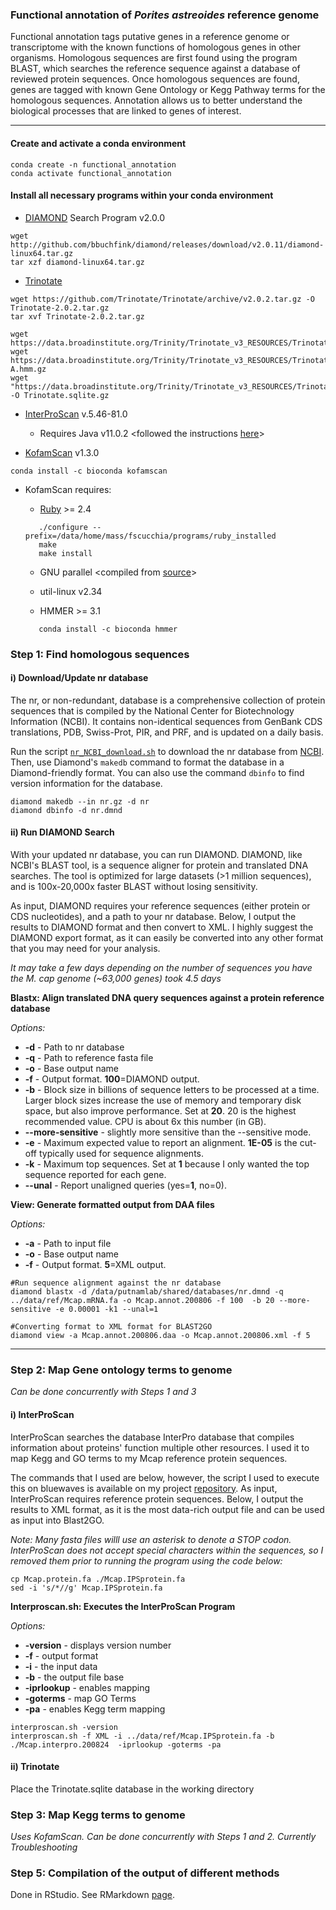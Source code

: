 
### Functional annotation of *Porites astreoides* reference genome

Functional annotation tags putative genes in a reference genome or transcriptome with the known functions of homologous genes in other organisms. Homologous sequences are first found using the program BLAST, which searches the reference sequence against a database of reviewed protein sequences. Once homologous sequences are found, genes are tagged with known Gene Ontology or Kegg Pathway terms for the homologous sequences. Annotation allows us to better understand the biological processes that are linked to genes of interest.

---

#### Create and activate a conda environment
```
conda create -n functional_annotation
conda activate functional_annotation
```

#### Install all necessary programs within your conda environment

- [DIAMOND](http://www.diamondsearch.org/) Search Program v2.0.0
```
wget http://github.com/bbuchfink/diamond/releases/download/v2.0.11/diamond-linux64.tar.gz
tar xzf diamond-linux64.tar.gz
```

- [Trinotate](https://informatics.fas.harvard.edu/trinotate-workflow-example-on-odyssey.html)
```
wget https://github.com/Trinotate/Trinotate/archive/v2.0.2.tar.gz -O Trinotate-2.0.2.tar.gz
tar xvf Trinotate-2.0.2.tar.gz

wget https://data.broadinstitute.org/Trinity/Trinotate_v3_RESOURCES/Trinotate_v2.0_RESOURCES/uniprot_sprot.trinotate_v2.0.pep.gz
wget https://data.broadinstitute.org/Trinity/Trinotate_v3_RESOURCES/Trinotate_v2.0_RESOURCES//Pfam-A.hmm.gz
wget "https://data.broadinstitute.org/Trinity/Trinotate_v3_RESOURCES/Trinotate_v2.0_RESOURCES/Trinotate.sprot_uniref90.20150131.boilerplate.sqlite.gz" -O Trinotate.sqlite.gz
```

- [InterProScan](https://github.com/ebi-pf-team/interproscan) v.5.46-81.0
    - Requires Java v11.0.2
<followed the instructions [here](https://interproscan-docs.readthedocs.io/en/latest/UserDocs.html#obtaining-a-copy-of-interproscan)>    

- [KofamScan](https://github.com/takaram/kofam_scan) v1.3.0
```
conda install -c bioconda kofamscan
```

   - KofamScan requires:
        
        - [Ruby](https://www.ruby-lang.org/en/documentation/installation/#building-from-source) >= 2.4 
        ```
           ./configure --prefix=/data/home/mass/fscucchia/programs/ruby_installed
           make
           make install
        ```   

        - GNU parallel
        <compiled from [source](https://medium.com/analytics-vidhya/simple-tutorial-to-install-use-gnu-parallel-79251120d618)>

        - util-linux v2.34
        
        - HMMER >= 3.1
        ```
           conda install -c bioconda hmmer
        ```   

### Step 1: Find homologous sequences

#### i) Download/Update nr database

The nr, or non-redundant, database is a comprehensive collection of protein sequences that is compiled by the National Center for Biotechnology Information (NCBI). It contains non-identical sequences from GenBank CDS translations, PDB, Swiss-Prot, PIR, and PRF, and is updated on a daily basis.

Run the script [`nr_NCBI_download.sh`]() to download the nr database from [NCBI](ftp://ftp.ncbi.nlm.nih.gov/blast/db/FASTA/nr.gz). 
Then, use Diamond's ```makedb``` command to format the database in a Diamond-friendly format. You can also use the command ```dbinfo``` to find version information for the database.

```
diamond makedb --in nr.gz -d nr
diamond dbinfo -d nr.dmnd
```

#### ii) Run DIAMOND Search

With your updated nr database, you can run DIAMOND. DIAMOND, like NCBI's BLAST tool, is a sequence aligner for protein and translated DNA searches. The tool is optimized for large datasets (>1 million sequences), and is 100x-20,000x faster BLAST without losing sensitivity. 

As input, DIAMOND requires your reference sequences (either protein or CDS nucleotides), and a path to your nr database. Below, I output the results to DIAMOND format and then convert to XML. I highly suggest the DIAMOND export format, as it can easily be converted into any other format that you may need for your analysis. 

*It may take a few days depending on the number of sequences you have the M. cap genome (~63,000 genes) took 4.5 days*


**Blastx: Align translated DNA query sequences against a protein reference database**

*Options:*
- **-d** - Path to nr database  
- **-q** - Path to reference fasta file  
- **-o** - Base output name  
- **-f** - Output format. **100**=DIAMOND output.     
- **-b** - Block size in billions of sequence letters to be processed at a time. Larger block sizes increase the use of memory and temporary disk space, but also improve performance. Set at **20**. 20 is the highest recommended value. CPU is about 6x this number (in GB).  
- **--more-sensitive** - slightly more sensitive than the --sensitive mode.  
- **-e** - Maximum expected value to report an alignment. **1E-05** is the cut-off typically used for sequence alignments.  
- **-k** - Maximum top sequences. Set at **1** because I only wanted the top sequence reported for each gene.  
- **--unal** - Report unaligned queries (yes=**1**, no=0). 

**View: Generate formatted output from DAA files**

*Options:*  
- **-a** - Path to input file  
- **-o** - Base output name  
- **-f** - Output format. **5**=XML output. 

```
#Run sequence alignment against the nr database
diamond blastx -d /data/putnamlab/shared/databases/nr.dmnd -q ../data/ref/Mcap.mRNA.fa -o Mcap.annot.200806 -f 100  -b 20 --more-sensitive -e 0.00001 -k1 --unal=1

#Converting format to XML format for BLAST2GO
diamond view -a Mcap.annot.200806.daa -o Mcap.annot.200806.xml -f 5
```
---

### Step 2: Map Gene ontology terms to genome  
*Can be done concurrently with Steps 1 and 3*

#### i) InterProScan

InterProScan searches the database InterPro database that compiles information about proteins' function multiple other resources. I used it to map Kegg and GO terms to my Mcap reference protein sequences.

The commands that I used are below, however, the script I used to execute this on bluewaves is available on my project [repository](https://github.com/echille/Montipora_OA_Development_Timeseries/blob/master/Scripts/IPS.sh). As input, InterProScan requires reference protein sequences. Below, I output the results to XML format, as it is the most data-rich output file and can be used as input into Blast2GO.

*Note: Many fasta files willl use an asterisk to denote a STOP codon. InterProScan does not accept special characters within the sequences, so I removed them prior to running the program using the code below:*

```
cp Mcap.protein.fa ./Mcap.IPSprotein.fa
sed -i 's/*//g' Mcap.IPSprotein.fa
```

**Interproscan.sh: Executes the InterProScan Program**

*Options:*

- **-version** - displays version number
- **-f** - output format
- **-i** - the input data
- **-b** - the output file base
- **-iprlookup** - enables mapping
- **-goterms** - map GO Terms
- **-pa** - enables Kegg term mapping

```
interproscan.sh -version
interproscan.sh -f XML -i ../data/ref/Mcap.IPSprotein.fa -b ./Mcap.interpro.200824  -iprlookup -goterms -pa 
```

#### ii) Trinotate

Place the Trinotate.sqlite database in the working directory






### Step 3: Map Kegg terms to genome  
*Uses KofamScan. Can be done concurrently with Steps 1 and 2. Currently Troubleshooting*



### Step 5: Compilation of the output of different methods

Done in RStudio. See RMarkdown [page](https://github.com/echille/Montipora_OA_Development_Timeseries/blob/master/RNAseq_Analyses/annot/Mcap_annot_compile.html).

